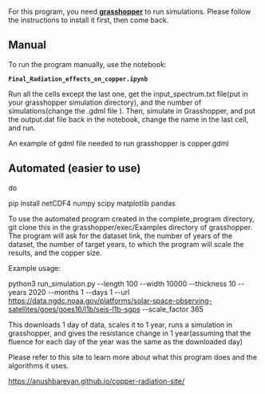 For this program, you need [**grasshopper**](https://github.com/ustajan/grasshopper) to run simulations. Please follow the instructions to install it first, then come back.

## Manual 

To run the program manually, use the notebook:

**`Final_Radiation_effects_on_copper.ipynb`**

Run all the cells except the last one, get the input_spectrum.txt file(put in your grasshopper simulation directory), and the number of simulations(change the .gdml file <constant name="EventsToRun" value="{number of simulations}"/> ). Then, simulate in Grasshopper, and put the output.dat file back in the notebook, change the name in the last cell, and run.

An example of gdml file needed to run grasshopper is copper.gdml

## Automated (easier to use)

do

pip install netCDF4 numpy scipy matplotlib pandas

To use the automated program created in the complete_program directory, git clone this in the grasshopper/exec/Examples directory of grasshopper. The program will ask for the dataset link, the number of years of the dataset, the number of target years, to which the program will scale the results, and the copper size.

Example usage: 

python3 run_simulation.py   --length 100   --width 10000   --thickness 10   --years 2020   --months 1   --days 1   --url https://data.ngdc.noaa.gov/platforms/solar-space-observing-satellites/goes/goes16/l1b/seis-l1b-sgps --scale_factor 365

This downloads 1 day of data, scales it to 1 year, runs a simulation in grasshopper, and gives the resistance change in 1 year(assuming that the fluence for each day of the  year was the same as the downloaded day)

Please refer to this site to learn more about what this program does and the algorithms it uses.

https://anushbareyan.github.io/copper-radiation-site/

